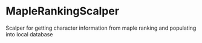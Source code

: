 # MapleRankingScalper
Scalper for getting character information from maple ranking and populating into local database
